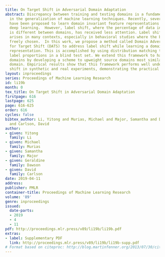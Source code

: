 ```yaml
---
title: On Target Shift in Adversarial Domain Adaptation
abstract: Discrepancy between training and testing domains is a fundamental problem
  in the generalization of machine learning techniques. Recently, several approaches
  have been proposed to learn domain invariant feature representations through adversarial
  deep learning.  However, label shift, where the percentage of data in each class
  is different between domains, has received less attention. Label shift naturally
  arises in many contexts, especially in behavioral studies where the behaviors are
  freely chosen.  In this work, we propose a method called Domain Adversarial nets
  for Target Shift (DATS) to address label shift while learning a domain invariant
  representation. This is accomplished by using distribution matching to estimate
  label proportions in a blind test set. We extend this framework to handle multiple
  domains by developing a scheme to upweight source domains most similar to the target
  domain. Empirical results show that this framework performs well under large label
  shift in synthetic and real experiments, demonstrating the practical importance.
layout: inproceedings
series: Proceedings of Machine Learning Research
id: li19b
month: 0
tex_title: On Target Shift in Adversarial Domain Adaptation
firstpage: 616
lastpage: 625
page: 616-625
order: 616
cycles: false
bibtex_author: Li, Yitong and Murias, Michael and Major, Samantha and Dawson, Geraldine
  and Carlson, David
author:
- given: Yitong
  family: Li
- given: Michael
  family: Murias
- given: Samantha
  family: Major
- given: Geraldine
  family: Dawson
- given: David
  family: Carlson
date: 2019-04-11
address: 
publisher: PMLR
container-title: Proceedings of Machine Learning Research
volume: '89'
genre: inproceedings
issued:
  date-parts:
  - 2019
  - 4
  - 11
pdf: http://proceedings.mlr.press/v89/li19b/li19b.pdf
extras:
- label: Supplementary PDF
  link: http://proceedings.mlr.press/v89/li19b/li19b-supp.pdf
# Format based on citeproc: http://blog.martinfenner.org/2013/07/30/citeproc-yaml-for-bibliographies/
---
```

